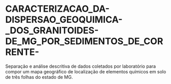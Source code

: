 # CARACTERIZACAO_DA-DISPERSAO_GEOQUIMICA-_DOS_GRANITOIDES-DE_MG_POR_SEDIMENTOS_DE_CORRENTE-
Separação e análise descritiva de dados coletados por laboratório para compor um mapa geográfico de localização de elementos químicos em solo de três folhas do estado de MG.
